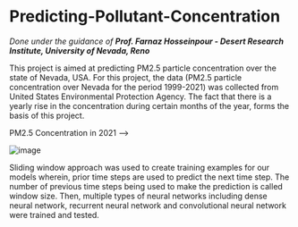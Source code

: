 # Predicting-Pollutant-Concentration
_Done under the guidance of **Prof. Farnaz Hosseinpour - Desert Research Institute, University of Nevada, Reno**_

This project is aimed at predicting PM2.5 particle concentration over the state of Nevada, USA. 
For this project, the data (PM2.5 particle concentration over Nevada for the period 1999-2021) was collected from United States Environmental Protection Agency.
The fact that there is a yearly rise in the concentration during certain months of the year, forms the basis of this project.

PM2.5 Concentration in 2021 -->

![image](https://user-images.githubusercontent.com/62593634/150922619-ae78145c-0c69-4a53-a1be-39b223482921.png)

Sliding window approach was used to create training examples for our models wherein, prior time steps are used to predict the next time step. The number of previous time steps being used to make the prediction is called window size. Then, multiple types of neural networks including dense neural network, recurrent neural network and convolutional neural network were trained and tested.
